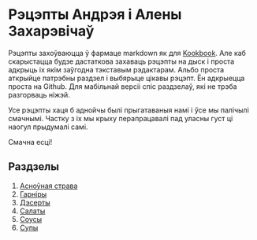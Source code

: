 # Рэцэпты Андрэя і Алены Захарэвічаў #

Рэцэпты захоўваюцца ў фармаце markdown як для [Kookbook](https://github.com/KDE/kookbook). Але каб скарыстацца будзе дастаткова захаваць рэцэпты на дыск і проста адкрыць іх якім заўгодна тэкставым рэдактарам. Альбо проста аткрыйце патрэбны раздзел і выбярыце цікавы рэцэпт. Ён адкрыецца проста на Github. Для мабільнай версіі спіс раздзелаў, які не трэба разгорваць ніжэй.

Усе рэцэпты хаця б аднойчы былі прыгатаваныя намі і ўсе мы палічылі смачнымі. Частку з іх мы крыху перапрацавалі пад уласны густ ці наогул прыдумалі самі.

Смачна есці!

## Раздзелы ##

1. [Асноўная страва](https://github.com/measles/zahar_recepies/tree/master/%D0%90%D1%81%D0%BD%D0%BE%D1%9E%D0%BD%D0%B0%D1%8F%20%D1%81%D1%82%D1%80%D0%B0%D0%B2%D0%B0)
1. [Гарніры](https://github.com/measles/zahar_recepies/tree/master/%D0%93%D0%B0%D1%80%D0%BD%D1%96%D1%80%D1%8B)
1. [Дэсерты](https://github.com/measles/zahar_recepies/tree/master/%D0%94%D1%8D%D1%81%D0%B5%D1%80%D1%82%D1%8B)
1. [Салаты](https://github.com/measles/zahar_recepies/tree/master/%D0%A1%D0%B0%D0%BB%D0%B0%D1%82%D1%8B)
1. [Соусы](https://github.com/measles/zahar_recepies/tree/master/%D0%A1%D0%BE%D1%83%D1%81%D1%8B)
1. [Супы](https://github.com/measles/zahar_recepies/tree/master/%D0%A1%D1%83%D0%BF%D1%8B)
